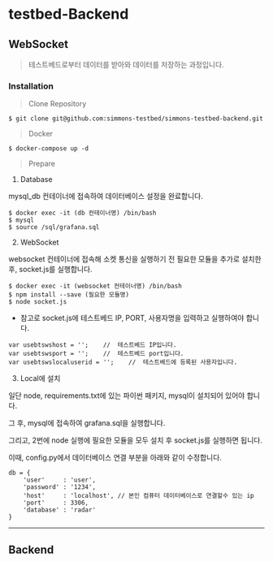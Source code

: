 # testbed-Backend

## WebSocket
> 테스트베드로부터 데이터를 받아와 데이터를 저장하는 과정입니다.

### Installation
> Clone Repository

    $ git clone git@github.com:simmons-testbed/simmons-testbed-backend.git

> Docker

    $ docker-compose up -d

> Prepare


1. Database

mysql_db 컨테이너에 접속하여 데이터베이스 설정을 완료합니다.
```
$ docker exec -it (db 컨테이너명) /bin/bash
$ mysql
$ source /sql/grafana.sql
```

2. WebSocket

websocket 컨테이너에 접속해 소켓 통신을 실행하기 전 필요한 모듈을 추가로 설치한 후, socket.js를 실행합니다.
```
$ docker exec -it (websocket 컨테이너명) /bin/bash
$ npm install --save (필요한 모듈명)
$ node socket.js
```
* 참고로 socket.js에 테스트베드 IP, PORT, 사용자명을 입력하고 실행하여야 합니다.
```
var usebtswshost = '';    //  테스트베드 IP입니다.
var usebtswsport = '';    //  테스트베드 port입니다.
var usebtswslocaluserid = '';    //  테스트베드에 등록된 사용자입니다.
```

3. Local에 설치

일단 node, requirements.txt에 있는 파이썬 패키지, mysql이 설치되어 있어야 합니다.

그 후, mysql에 접속하여 grafana.sql을 실행합니다.

그리고, 2번에 node 실행에 필요한 모듈을 모두 설치 후 socket.js를 실행하면 됩니다.

이때, config.py에서 데이터베이스 연결 부분을 아래와 같이 수정합니다.
```
db = {
    'user'     : 'user',
    'password' : '1234',
    'host'     : 'localhost', // 본인 컴퓨터 데이터베이스로 연결할수 있는 ip 
    'port'     : 3306,
    'database' : 'radar'
}

```

---
## Backend



